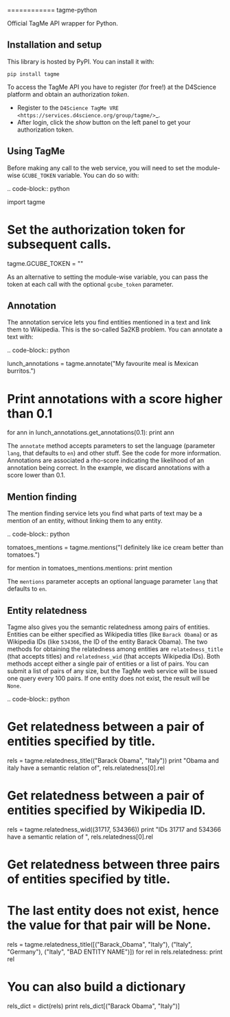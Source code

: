 
============
tagme-python

Official TagMe API wrapper for Python.

Installation and setup
----------------------

This library is hosted by PyPI. You can install it with:

``pip install tagme``

To access the TagMe API you have to register (for free!) at the D4Science platform and obtain an authorization *token*.

- Register to the `D4Science TagMe VRE <https://services.d4science.org/group/tagme/>`_.
- After login, click the *show* button on the left panel to get your authorization token.

Using TagMe
-----------

Before making any call to the web service, you will need to set the module-wise ``GCUBE_TOKEN`` variable. You can do so with:

.. code-block:: python

 import tagme
 # Set the authorization token for subsequent calls.
 tagme.GCUBE_TOKEN = "<Your token goes here>"

As an alternative to setting the module-wise variable, you can pass the token at each call with the optional ``gcube_token`` parameter. 

Annotation
----------
The annotation service lets you find entities mentioned in a text and link them to Wikipedia.
This is the so-called Sa2KB problem. You can annotate a text with:

.. code-block:: python

 lunch_annotations = tagme.annotate("My favourite meal is Mexican burritos.")
 
 # Print annotations with a score higher than 0.1
 for ann in lunch_annotations.get_annotations(0.1):
     print ann

The ``annotate`` method accepts parameters to set the language (parameter ``lang``, that defaults to ``en``) and other stuff.
See the code for more information.
Annotations are associated a rho-score indicating the likelihood of an annotation being correct. In the example, we discard
annotations with a score lower than 0.1.

Mention finding
---------------

The mention finding service lets you find what parts of text may be a mention of an entity, without linking them to any entity.

.. code-block:: python

 tomatoes_mentions = tagme.mentions("I definitely like ice cream better than tomatoes.")

 for mention in tomatoes_mentions.mentions:
     print mention

The ``mentions`` parameter accepts an optional language parameter ``lang`` that defaults to ``en``.

Entity relatedness
------------------

Tagme also gives you the semantic relatedness among pairs of entities. Entities can be either specified as Wikipedia titles
(like ``Barack Obama``) or as Wikipedia IDs (like ``534366``, the ID of the entity Barack Obama).
The two methods for obtaining the relatedness among entities are ``relatedness_title`` (that accepts titles) and
``relatedness_wid`` (that accepts Wikipedia IDs). Both methods accept either a single pair of entities or a list of pairs.
You can submit a list of pairs of any size, but the TagMe web service will be issued one query every 100 pairs.
If one entity does not exist, the result will be ``None``.

.. code-block:: python

 # Get relatedness between a pair of entities specified by title.
 rels = tagme.relatedness_title(("Barack Obama", "Italy"))
 print "Obama and italy have a semantic relation of", rels.relatedness[0].rel
 
 # Get relatedness between a pair of entities specified by Wikipedia ID.
 rels = tagme.relatedness_wid((31717, 534366))
 print "IDs 31717 and 534366 have a semantic relation of ", rels.relatedness[0].rel
 
 # Get relatedness between three pairs of entities specified by title.
 # The last entity does not exist, hence the value for that pair will be None.
 rels = tagme.relatedness_title([("Barack_Obama", "Italy"),
                                 ("Italy", "Germany"),
                                 ("Italy", "BAD ENTITY NAME")])
 for rel in rels.relatedness:
     print rel

 # You can also build a dictionary
 rels_dict = dict(rels)
 print rels_dict[("Barack Obama", "Italy")]
